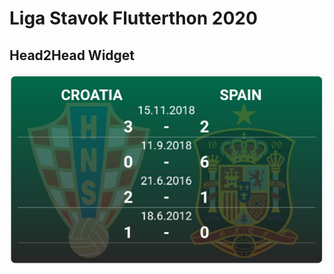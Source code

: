 # Liga Stavok Flutterthon 2020

## Head2Head Widget
![](https://github.com/roketstorm/ligastavok-flutterthon/blob/master/screen.jpg)
